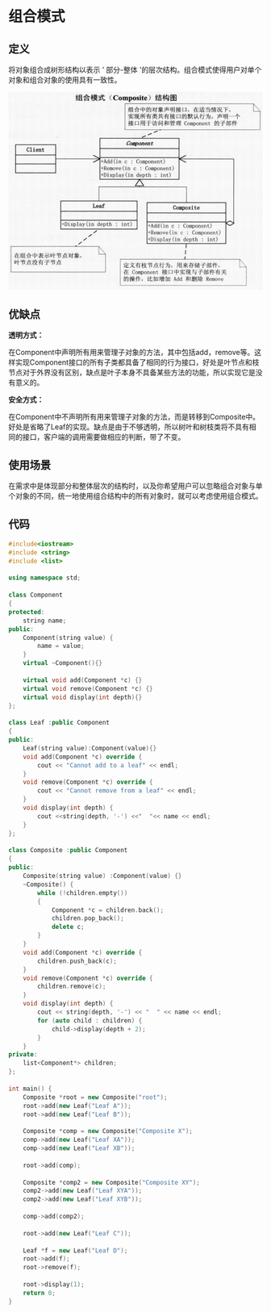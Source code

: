 # 组合模式





## 定义



将对象组合成树形结构以表示 ’ 部分-整体 '的层次结构。组合模式使得用户对单个对象和组合对象的使用具有一致性。

![](https://github.com/908760230/Records/blob/master/%E8%AE%BE%E8%AE%A1%E6%A8%A1%E5%BC%8F/image/%E7%BB%84%E5%90%88%E6%A8%A1%E5%BC%8F.png)



## 优缺点



**透明方式：**

​				在Component中声明所有用来管理子对象的方法，其中包括add，remove等。这样实现Component接口的所有子类都具备了相同的行为接口，好处是叶节点和枝节点对于外界没有区别，缺点是叶子本身不具备某些方法的功能，所以实现它是没有意义的。



**安全方式：**

​				在Component中不声明所有用来管理子对象的方法，而是转移到Composite中。好处是省略了Leaf的实现。缺点是由于不够透明，所以树叶和树枝类将不具有相同的接口，客户端的调用需要做相应的判断，带了不变。



## 使用场景



​	在需求中是体现部分和整体层次的结构时，以及你希望用户可以忽略组合对象与单个对象的不同，统一地使用组合结构中的所有对象时，就可以考虑使用组合模式。



## 代码

```c++
#include<iostream>
#include <string>
#include <list>

using namespace std;

class Component
{
protected:
	string name;
public:
	Component(string value) {
		name = value;
	}
	virtual ~Component(){}

	virtual void add(Component *c) {}
	virtual void remove(Component *c) {}
	virtual void display(int depth){}
};

class Leaf :public Component
{
public:
	Leaf(string value):Component(value){}
	void add(Component *c) override {
		cout << "Cannot add to a leaf" << endl;
	}
	void remove(Component *c) override {
		cout << "Cannot remove from a leaf" << endl;
	}
	void display(int depth) {
		cout <<string(depth, '-') <<"  "<< name << endl;
	}
};

class Composite :public Component
{
public:
	Composite(string value) :Component(value) {}
	~Composite() {
		while (!children.empty())
		{
			Component *c = children.back();
			children.pop_back();
			delete c;
		}
	}
	void add(Component *c) override {
		children.push_back(c);
	}
	void remove(Component *c) override {
		children.remove(c);
	}
	void display(int depth) {
		cout << string(depth, '-') << "  " << name << endl;
		for (auto child : children) {
			child->display(depth + 2);
		}
	}
private:
	list<Component*> children;
};

int main() {
	Composite *root = new Composite("root");
	root->add(new Leaf("Leaf A"));
	root->add(new Leaf("Leaf B"));

	Composite *comp = new Composite("Composite X");
	comp->add(new Leaf("Leaf XA"));
	comp->add(new Leaf("Leaf XB"));

	root->add(comp);

	Composite *comp2 = new Composite("Composite XY");
	comp2->add(new Leaf("Leaf XYA"));
	comp2->add(new Leaf("Leaf XYB"));

	comp->add(comp2);

	root->add(new Leaf("Leaf C"));

	Leaf *f = new Leaf("Leaf D");
	root->add(f);
	root->remove(f);

	root->display(1);
	return 0;
}
```


